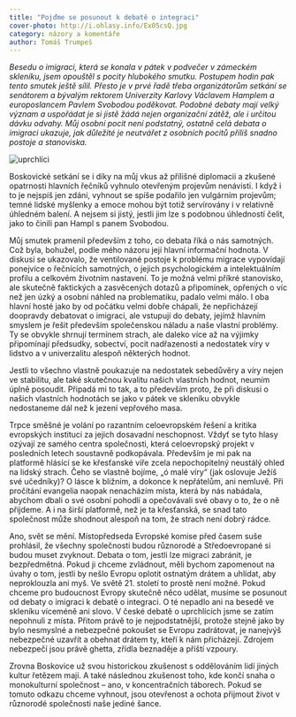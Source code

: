 ```yaml
---
title: "Pojďme se posunout k debatě o integraci"
cover-photo: http://i.ohlasy.info/Ex05csQ.jpg
category: názory a komentáře
author: Tomáš Trumpeš
---
```


*Besedu o imigraci, která se konala v pátek v podvečer v zámeckém skleníku, jsem opouštěl s pocity hlubokého smutku. Postupem hodin pak tento smutek ještě sílil. Přesto je v prvé řadě třeba organizátorům setkání se senátorem a bývalým rektorem Univerzity Karlovy Václavem Hamplem a europoslancem Pavlem Svobodou poděkovat. Podobné debaty mají velký význam a uspořádat je si jistě žádá nejen organizační zátěž, ale i určitou dávku odvahy. Můj osobní pocit není podstatný, ostatně celá debata o imigraci ukazuje, jak důležité je neutvářet z osobních pocitů příliš snadno postoje a stanoviska.*

<img src="http://i.ohlasy.info/Ex05csQ.jpg" alt="uprchlíci" class="img-responsive">

Boskovické setkání se i díky na můj vkus až přílišné diplomacii a zkušené opatrnosti hlavních řečníků vyhnulo otevřeným projevům nenávisti. I když i to je nejspíš jen zdání, vyhnout se spíše podařilo jen vulgárním projevům; temné lidské myšlenky a emoce mohou být totiž servírovány i v relativně úhledném balení. A nejsem si jistý, jestli jim lze s podobnou úhledností čelit, jako to činili pan Hampl s panem Svobodou.

Můj smutek pramenil především z toho, co debata říká o nás samotných. Což byla, bohužel, podle mého názoru její hlavní informační hodnota. V diskusi se ukazovalo, že ventilované postoje k problému migrace vypovídají ponejvíce o řečnících samotných, o jejich psychologickém a intelektuálním profilu a celkovém životním nastavení. To je možná velmi příkré stanovisko, ale skutečně faktických a zasvěcených dotazů a připomínek, opřených o víc než jen úzký a osobní náhled na problematiku, padalo velmi málo. I oba hlavní hosté jako by od počátku velmi dobře chápali, že nepřicházejí doopravdy debatovat o imigraci, ale vstupují do debaty, jejímž hlavním smyslem je řešit především společenskou náladu a naše vlastní problémy. Ty se obvykle shrnují termínem strach, ale daleko více až na výjimky připomínají předsudky, sobectví, pocit nadřazenosti a nedostatek víry v lidstvo a v univerzalitu alespoň některých hodnot.

Jestli to všechno vlastně poukazuje na nedostatek sebedůvěry a víry nejen ve stabilitu, ale také skutečnou kvalitu našich vlastních hodnot, neumím úplně posoudit. Připadá mi to tak, a to především proto, že při diskusi o našich vlastních hodnotách se jako v pátek ve skleníku obvykle nedostaneme dál než k jezení vepřového masa. 

Trpce směšné je volání po razantním celoevropském řešení a kritika evropských institucí za jejich dosavadní neschopnost. Vždyť se tyto hlasy ozývají ze samého centra společnosti, která celoevropský projekt v posledních letech soustavně podkopávala. Především je mi pak na platformě hlásící se ke křesťanské víře zcela nepochopitelný neustálý ohled na lidský strach. Čeho se vlastně bojíme, „ó malé víry“ (jak oslovuje Ježíš své učedníky)? O lásce k bližním, a dokonce k nepřátelům, ani nemluvě. Při pročítání evangelia naopak nenacházím místa, která by nás nabádala, abychom dbali o své osobní pohodlí a opečovávali své obavy o to, že o ně přijdeme. A i na širší platformě, než je ta křesťanská, se snad tato společnost může shodnout alespoň na tom, že strach není dobrý rádce.

Ano, svět se mění. Místopředseda Evropské komise před časem suše prohlásil, že všechny společnosti budou různorodé a Středoevropané si budou muset zvyknout. Debata o tom, jestli lze migraci zabránit, je bezpředmětná. Pokud ji chceme zvládnout, měli bychom zapomenout na úvahy o tom, jestli by nešlo Evropu oplotit ostnatým drátem a uhlídat, aby neproklouzla ani myš. Ve světě 21. století to prostě není možné. Pokud chceme pro budoucnost Evropy skutečně něco udělat, musíme se posunout od debaty o imigraci k debatě o integraci. O té nepadlo ani na besedě ve skleníku víceméně ani slovo. V české debatě o uprchlících jsme se zatím nepohnuli z místa. Přitom právě to je nejpodstatnější, protože stejně jako by bylo nesmyslné a nebezpečné pokoušet se Evropu zadrátovat, je nanejvýš nebezpečné uzavřít a obehnat drátem ty, kteří k nám přicházejí. Zdrojem nebezpečí jsou právě ghetta, zřídla beznaděje a příští vzpoury.

Zrovna Boskovice už svou historickou zkušenost s oddělováním lidí jiných kultur řetězem mají. A také následnou zkušenost toho, kde končí snaha o monokulturní společnost – ano, v koncentračních táborech. Pokud se tomuto odkazu chceme vyhnout, jsou otevřenost a ochota přijmout život v různorodé společnosti naše jediné šance.




